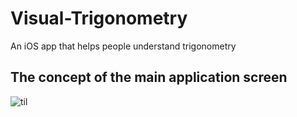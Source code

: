 # Visual-Trigonometry
An iOS app that helps people understand trigonometry

## The concept of the main application screen

![til](./Gifs/v1.1.gif)
